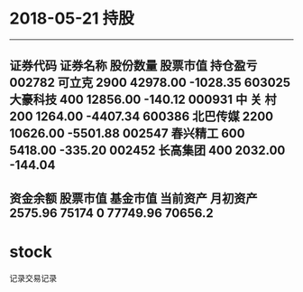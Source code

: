 # 2018-05-21 持股
----------------------------------------------------------------
证券代码	证券名称	股份数量	股票市值	持仓盈亏
002782		可立克		2900		42978.00	-1028.35 
603025		大豪科技	400			12856.00	-140.12
000931		中 关 村	200			1264.00		-4407.34
600386		北巴传媒	2200		10626.00	-5501.88
002547		春兴精工	600			5418.00		-335.20
002452		长高集团	400			2032.00		-144.04
----------------------------------------------------------------
资金余额	股票市值	基金市值	当前资产	月初资产
2575.96		75174		0			77749.96	70656.2
----------------------------------------------------------------

# stock
记录交易记录
